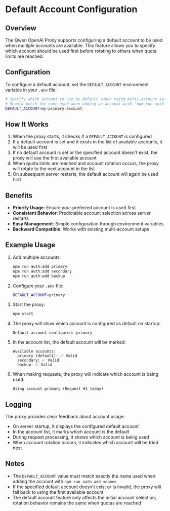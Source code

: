 # Default Account Configuration

## Overview

The Qwen OpenAI Proxy supports configuring a default account to be used when multiple accounts are available. This feature allows you to specify which account should be used first before rotating to others when quota limits are reached.

## Configuration

To configure a default account, set the `DEFAULT_ACCOUNT` environment variable in your `.env` file:

```bash
# Specify which account to use by default (when using multi-account setup)
# Should match the name used when adding an account with 'npm run auth add <name>'
DEFAULT_ACCOUNT=my-primary-account
```

## How It Works

1. When the proxy starts, it checks if a `DEFAULT_ACCOUNT` is configured
2. If a default account is set and it exists in the list of available accounts, it will be used first
3. If no default account is set or the specified account doesn't exist, the proxy will use the first available account
4. When quota limits are reached and account rotation occurs, the proxy will rotate to the next account in the list
5. On subsequent server restarts, the default account will again be used first

## Benefits

- **Priority Usage**: Ensure your preferred account is used first
- **Consistent Behavior**: Predictable account selection across server restarts
- **Easy Management**: Simple configuration through environment variables
- **Backward Compatible**: Works with existing multi-account setups

## Example Usage

1. Add multiple accounts:
   ```bash
   npm run auth:add primary
   npm run auth:add secondary
   npm run auth:add backup
   ```

2. Configure your `.env` file:
   ```bash
   DEFAULT_ACCOUNT=primary
   ```

3. Start the proxy:
   ```bash
   npm start
   ```

4. The proxy will show which account is configured as default on startup:
   ```
   Default account configured: primary
   ```

5. In the account list, the default account will be marked:
   ```
   Available accounts:
     primary (default): ✅ Valid
     secondary: ✅ Valid
     backup: ✅ Valid
   ```

6. When making requests, the proxy will indicate which account is being used:
   ```
   Using account primary (Request #1 today)
   ```

## Logging

The proxy provides clear feedback about account usage:

- On server startup, it displays the configured default account
- In the account list, it marks which account is the default
- During request processing, it shows which account is being used
- When account rotation occurs, it indicates which account will be tried next

## Notes

- The `DEFAULT_ACCOUNT` value must match exactly the name used when adding the account with `npm run auth add <name>`
- If the specified default account doesn't exist or is invalid, the proxy will fall back to using the first available account
- The default account feature only affects the initial account selection; rotation behavior remains the same when quotas are reached